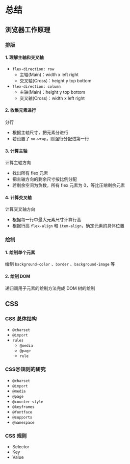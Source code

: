 # 总结

## 浏览器工作原理

### 排版

#### 1. 理解主轴和交叉轴

- `flex-direction: row`
  - 主轴(Main)：width x left right
  - 交叉轴(Cross)：height y top bottom
- `flex-direction: column`
  - 主轴(Main)：height y top bottom
  - 交叉轴(Cross)：width x left right

#### 2. 收集元素进行

分行

- 根据主轴尺寸，把元素分进行
- 若设置了 `no-wrap`，则强行分配进第一行

#### 3. 计算主轴

计算主轴方向

- 找出所有 flex 元素
- 把主轴方向的剩余尺寸按比例分配
- 若剩余空间为负数，所有 flex 元素为 0，等比压缩剩余元素

#### 4. 计算交叉轴

计算交叉轴方向

- 根据每一行中最大元素尺寸计算行高
- 根据行高 `flex-align` 和 `item-align`，确定元素的具体位置

### 绘制

#### 1. 绘制单个元素

绘制 `background-color` 、`border` 、`background-image` 等

#### 2. 绘制 DOM

递归调用子元素的绘制方法完成 DOM 树的绘制

## CSS

### CSS 总体结构

- `@charset`
- `@import`
- `rules`
  - `@media`
  - `@page`
  - `rule`

### CSS@规则的研究

- `@charset`
- `@import`
- `@media`
- `@page`
- `@counter-style`
- `@keyframes`
- `@fontface`
- `@supports`
- `@namespace`

### CSS 规则

- Selector
- Key
- Value
